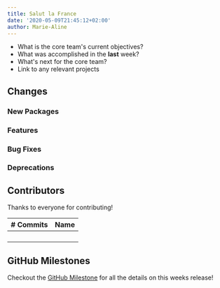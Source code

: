 ```yaml
---
title: Salut la France
date: '2020-05-09T21:45:12+02:00'
author: Marie-Aline
---
```

* What is the core team's current objectives?
* What was accomplished in the **last** week?
* What's next for the core team?
* Link to any relevant projects

## Changes

### New Packages

### Features

### Bug Fixes

### Deprecations

## Contributors

Thanks to everyone for contributing!

| # Commits | Name |
| --- | --- |
|  |  |
|  |  |
|  |  |
|  |  |

## GitHub Milestones

Checkout the [GitHub Milestone](https://github.com/tinacms/tinacms/milestone/1?closed=1) for all the details on this weeks release!